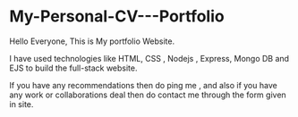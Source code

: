 # My-Personal-CV---Portfolio

Hello Everyone, This is My portfolio Website. 

I have used technologies like HTML, CSS , Nodejs , Express, Mongo DB and EJS to build the full-stack website.

If you have any recommendations then do ping me , and also if you have any work or collaborations deal then do contact me through the form given in site.
